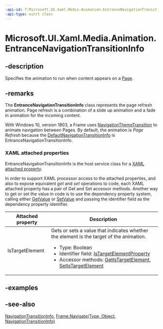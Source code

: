 ```yaml
---
-api-id: T:Microsoft.UI.Xaml.Media.Animation.EntranceNavigationTransitionInfo
-api-type: winrt class
---
```


<!-- Class syntax.
public class EntranceNavigationTransitionInfo : Windows.UI.Xaml.Media.Animation.NavigationTransitionInfo, Windows.UI.Xaml.Media.Animation.IEntranceNavigationTransitionInfo
-->

# Microsoft.UI.Xaml.Media.Animation.EntranceNavigationTransitionInfo

## -description
Specifies the animation to run when content appears on a [Page](../microsoft.ui.xaml.controls/page.md).

## -remarks
The **EntranceNavigationTransitionInfo** class represents the page refresh animation. Page refresh is a combination of a slide up animation and a fade in animation for the incoming content. 

With Windows 10, version 1803, a Frame uses [NavigationThemeTransition](navigationthemetransition.md) to animate navigation between Pages. By default, the animation is *Page Refresh* because the [DefaultNavigationTransitionInfo](navigationthemetransition_defaultnavigationtransitioninfo.md) is EntranceNavigationTransitionInfo.

### XAML attached properties

EntranceNavigationTransitionInfo is the host service class for a [XAML attached property](/windows/uwp/xaml-platform/attached-properties-overview).

In order to support XAML processor access to the attached properties, and also to expose equivalent _get_ and _set_ operations to code, each XAML attached property has a pair of Get and Set accessor methods. Another way to get or set the value in code is to use the dependency property system, calling either [GetValue](../microsoft.ui.xaml/dependencyobject_getvalue_229640130.md) or [SetValue](../microsoft.ui.xaml/dependencyobject_setvalue_1212521140.md) and passing the identifier field as the dependency property identifier.

| Attached property | Description |
| - | - |
| IsTargetElement | Gets or sets a value that indicates whether the element is the target of the animation.<ul><li>Type: Boolean</li><li>Identifier field: <a href="/uwp/api/windows.ui.xaml.media.animation.entrancenavigationtransitioninfo.istargetelementproperty">IsTargetElementProperty</a></li><li>Accessor methods: <a href="/uwp/api/windows.ui.xaml.media.animation.entrancenavigationtransitioninfo.getistargetelement">GetIsTargetElement</a>, <a href="/uwp/api/windows.ui.xaml.media.animation.entrancenavigationtransitioninfo.setistargetelement">SetIsTargetElement</a></li></ul>

## -examples

## -see-also
[NavigationTransitionInfo](navigationtransitioninfo.md), [Frame.Navigate(Type, Object, NavigationTransitionInfo)](/uwp/api/windows.ui.xaml.controls.frame.navigate(windows.ui.xaml.interop.typename,system.object,windows.ui.xaml.media.animation.navigationtransitioninfo))
